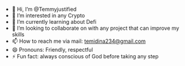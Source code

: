 - 👋 Hi, I’m @Temmyjustified
- 👀 I’m interested in any Crypto
- 🌱 I’m currently learning about Defi
- 💞️ I’m looking to collaborate on with any project that can improve my skills
- 📫 How to reach me via mail: temidina234@gmail.com
- 😄 Pronouns: Friendly, respectful
- ⚡ Fun fact: always conscious of God before taking any step

<!---
Temmyjustified/Temmyjustified is a ✨ special ✨ repository because its `README.md` (this file) appears on your GitHub profile.
You can click the Preview link to take a look at your changes.
--->
